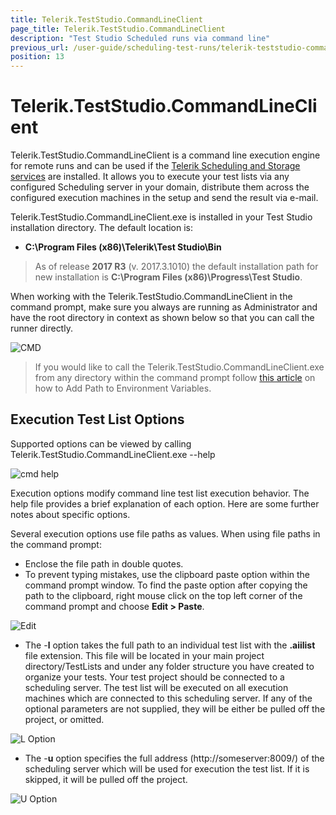 ```yaml
---
title: Telerik.TestStudio.CommandLineClient
page_title: Telerik.TestStudio.CommandLineClient
description: "Test Studio Scheduled runs via command line"
previous_url: /user-guide/scheduling-test-runs/telerik-teststudio-commandline-client.aspx, /user-guide/scheduling-test-runs/telerik-teststudio-commandline-client
position: 13
---
```

# Telerik.TestStudio.CommandLineClient

Telerik.TestStudio.CommandLineClient is a command line execution engine for remote runs and can be used if the <a href="/features/scheduling-test-runs/remote-run-all-in-one" target="_blank">Telerik Scheduling and Storage services</a> are installed. It allows you to execute your test lists via any configured Scheduling server in your domain, distribute them across the configured execution machines in the setup and send the result via e-mail.

Telerik.TestStudio.CommandLineClient.exe is installed in your Test Studio installation directory. The default location is:

- **C:\Program Files (x86)\Telerik\Test Studio\Bin**

> As of release **2017 R3** (v. 2017.3.1010) the default installation path for new installation is **C:\Program Files (x86)\Progress\Test Studio**.

When working with the Telerik.TestStudio.CommandLineClient in the command prompt, make sure you always are running as Administrator and have the root directory in context as shown below so that you can call the runner directly.

![CMD][1]

> If you would like to call the Telerik.TestStudio.CommandLineClient.exe from any directory within the command prompt follow <a href="/features/test-runners/add-path-environment-variables" target="_blank">this article</a> on how to Add Path to Environment Variables.

## Execution Test List Options

Supported options can be viewed by calling Telerik.TestStudio.CommandLineClient.exe --help

![cmd help][2]

Execution options modify command line test list execution behavior. The help file provides a brief explanation of each option. Here are some further notes about specific options.

Several execution options use file paths as values. When using file paths in the command prompt:

- Enclose the file path in double quotes.
- To prevent typing mistakes, use the clipboard paste option within the command prompt window. To find the paste option after copying the path to the clipboard, right mouse click on the top left corner of the command prompt and choose **Edit > Paste**.

![Edit][3]

- The -**l** option takes the full path to an individual test list with the **.aiilist** file extension. This file will be located in your main project directory/TestLists and under any folder structure you have created to organize your tests. Your test project should be connected to a scheduling server. The test list will be executed on all execution machines which are connected to this scheduling server. If any of the optional parameters are not supplied, they will be either be pulled off the project, or omitted.

![L Option][4]

- The -**u** option specifies the full address (http://someserver:8009/) of the scheduling server which will be used for execution the test list. If it is skipped, it will be pulled off the project.

![U Option][5]

[1]: /img/features/scheduling-test-runs/tts-command-line-client/fig1.png
[2]: /img/features/scheduling-test-runs/tts-command-line-client/fig2.png
[3]: /img/features/scheduling-test-runs/tts-command-line-client/fig3.png
[4]: /img/features/scheduling-test-runs/tts-command-line-client/fig4.png
[5]: /img/features/scheduling-test-runs/tts-command-line-client/fig5.png
